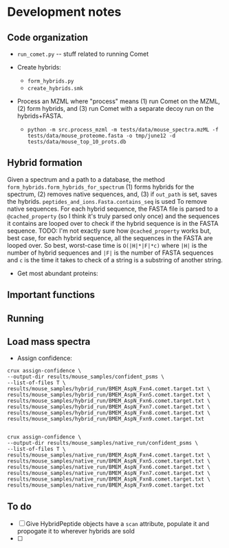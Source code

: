 # Development notes


## Code organization

- `run_comet.py` -- stuff related to running Comet
- Create hybrids: 
  - `form_hybrids.py`
  - `create_hybrids.smk`

- Process an MZML where "process" means (1) run Comet on the MZML, (2) form hybrids, and (3) run Comet with a separate decoy run on the hybrids+FASTA.
  - `python -m src.process_mzml -m tests/data/mouse_spectra.mzML -f tests/data/mouse_proteome.fasta -o tmp/june12 -d tests/data/mouse_top_10_prots.db `

## Hybrid formation

Given a spectrum and a path to a database, the method `form_hybrids.form_hybrids_for_spectrum` (1) forms hybrids for the spectrum, (2) removes native sequences, and, (3) if `out_path` is set, saves the hybrids. 
`peptides_and_ions.Fasta.contains_seq` is used To remove native sequences.
For each hybrid sequence, the FASTA file is parsed to a `@cached_property` (so I think it's truly parsed only once) and the sequences it contains are looped over to check if the hybrid sequence is in the FASTA sequence. 
TODO: I'm not exactly sure how `@cached_property` works but, best case, for each hybrid sequence, all the sequences in the FASTA are looped over. So best, worst-case time is `O(|H|*|F|*c)` where `|H|` is the number of hybrid sequences and `|F|` is the number of FASTA sequences and `c` is the time it takes to check of a string is a substring of another string.

- Get most abundant proteins: 

## Important functions

## Running 

## Load mass spectra


- Assign confidence:

```
crux assign-confidence \
--output-dir results/mouse_samples/confident_psms \
--list-of-files T \
results/mouse_samples/hybrid_run/BMEM_AspN_Fxn4.comet.target.txt \
results/mouse_samples/hybrid_run/BMEM_AspN_Fxn5.comet.target.txt \
results/mouse_samples/hybrid_run/BMEM_AspN_Fxn6.comet.target.txt \
results/mouse_samples/hybrid_run/BMEM_AspN_Fxn7.comet.target.txt \
results/mouse_samples/hybrid_run/BMEM_AspN_Fxn8.comet.target.txt \
results/mouse_samples/hybrid_run/BMEM_AspN_Fxn9.comet.target.txt 


crux assign-confidence \
--output-dir results/mouse_samples/native_run/confident_psms \
--list-of-files T \
results/mouse_samples/native_run/BMEM_AspN_Fxn4.comet.target.txt \
results/mouse_samples/native_run/BMEM_AspN_Fxn5.comet.target.txt \
results/mouse_samples/native_run/BMEM_AspN_Fxn6.comet.target.txt \
results/mouse_samples/native_run/BMEM_AspN_Fxn7.comet.target.txt \
results/mouse_samples/native_run/BMEM_AspN_Fxn8.comet.target.txt \
results/mouse_samples/native_run/BMEM_AspN_Fxn9.comet.target.txt 
```

## To do

- [ ] Give HybridPeptide objects have a `scan` attribute, populate it and propogate it to wherever hybrids are sold
- [ ] 